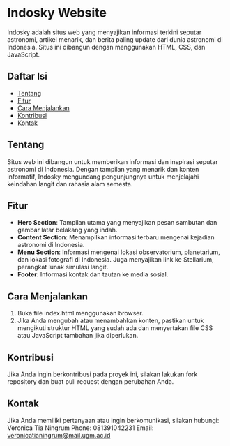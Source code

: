 # Indosky Website

Indosky adalah situs web yang menyajikan informasi terkini seputar astronomi, artikel menarik, dan berita paling update dari dunia astronomi di Indonesia. Situs ini dibangun dengan menggunakan HTML, CSS, dan JavaScript.

## Daftar Isi

- [Tentang](#tentang)
- [Fitur](#fitur)
- [Cara Menjalankan](#cara-menjalankan)
- [Kontribusi](#kontribusi)
- [Kontak](#kontak)

## Tentang

Situs web ini dibangun untuk memberikan informasi dan inspirasi seputar astronomi di Indonesia. Dengan tampilan yang menarik dan konten informatif, Indosky mengundang pengunjungnya untuk menjelajahi keindahan langit dan rahasia alam semesta.

## Fitur

- **Hero Section**: Tampilan utama yang menyajikan pesan sambutan dan gambar latar belakang yang indah.
- **Content Section**: Menampilkan informasi terbaru mengenai kejadian astronomi di Indonesia.
- **Menu Section**: Informasi mengenai lokasi observatorium, planetarium, dan lokasi fotografi di Indonesia. Juga menyajikan link ke Stellarium, perangkat lunak simulasi langit.
- **Footer**: Informasi kontak dan tautan ke media sosial.

## Cara Menjalankan
1. Buka file index.html menggunakan browser.
2. Jika Anda mengubah atau menambahkan konten, pastikan untuk mengikuti struktur HTML yang sudah ada dan menyertakan file CSS atau JavaScript tambahan jika diperlukan.

## Kontribusi
Jika Anda ingin berkontribusi pada proyek ini, silakan lakukan fork repository dan buat pull request dengan perubahan Anda.

## Kontak
Jika Anda memiliki pertanyaan atau ingin berkomunikasi, silakan hubungi:
Veronica Tia Ningrum
Phone: 081391042231
Email: veronicatianingrum@mail.ugm.ac.id
